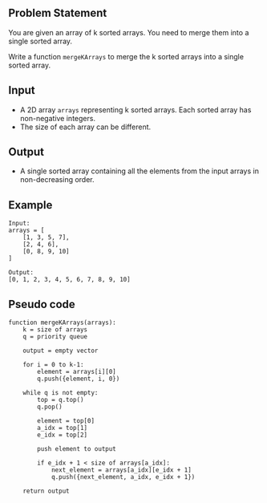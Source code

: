 ## Problem Statement
You are given an array of k sorted arrays. You need to merge them into a single sorted array.

Write a function `mergeKArrays` to merge the k sorted arrays into a single sorted array.

## Input
- A 2D array `arrays` representing k sorted arrays. Each sorted array has non-negative integers.
- The size of each array can be different.

## Output
- A single sorted array containing all the elements from the input arrays in non-decreasing order.

## Example
``` 
Input:
arrays = [
    [1, 3, 5, 7],
    [2, 4, 6],
    [0, 8, 9, 10]
]

Output:
[0, 1, 2, 3, 4, 5, 6, 7, 8, 9, 10]
``` 

## Pseudo code
```
function mergeKArrays(arrays):
    k = size of arrays
    q = priority queue
    
    output = empty vector
    
    for i = 0 to k-1:
        element = arrays[i][0]
        q.push({element, i, 0})
    
    while q is not empty:
        top = q.top()
        q.pop()
        
        element = top[0]
        a_idx = top[1]
        e_idx = top[2]
        
        push element to output
        
        if e_idx + 1 < size of arrays[a_idx]:
            next_element = arrays[a_idx][e_idx + 1]
            q.push({next_element, a_idx, e_idx + 1})
    
    return output
```